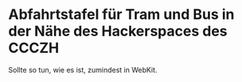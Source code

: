 # Abfahrtstafel für Tram und Bus in der Nähe des Hackerspaces des CCCZH

Sollte so tun, wie es ist, zumindest in WebKit.
